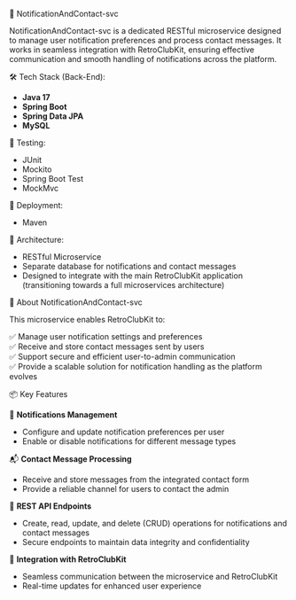 🔔 NotificationAndContact-svc

NotificationAndContact-svc is a dedicated RESTful microservice designed to manage user notification preferences and process contact messages. It works in seamless integration with RetroClubKit, ensuring effective communication and smooth handling of notifications across the platform.

🛠 Tech Stack (Back-End):

- **Java 17**
- **Spring Boot**
- **Spring Data JPA**
- **MySQL**

🧪 Testing:

- JUnit
- Mockito
- Spring Boot Test
- MockMvc

🚀 Deployment:

- Maven

🧩 Architecture:

- RESTful Microservice
- Separate database for notifications and contact messages
- Designed to integrate with the main RetroClubKit application (transitioning towards a full microservices architecture)

🎯 About NotificationAndContact-svc

This microservice enables RetroClubKit to:
  
✅ Manage user notification settings and preferences  
✅ Receive and store contact messages sent by users  
✅ Support secure and efficient user-to-admin communication  
✅ Provide a scalable solution for notification handling as the platform evolves

📦 Key Features

🔔 **Notifications Management**
- Configure and update notification preferences per user
- Enable or disable notifications for different message types

📬 **Contact Message Processing**
- Receive and store messages from the integrated contact form
- Provide a reliable channel for users to contact the admin

🔄 **REST API Endpoints**
- Create, read, update, and delete (CRUD) operations for notifications and contact messages
- Secure endpoints to maintain data integrity and confidentiality

🔌 **Integration with RetroClubKit**
- Seamless communication between the microservice and RetroClubKit
- Real-time updates for enhanced user experience
